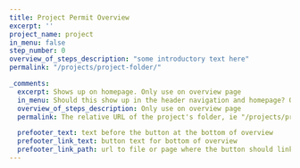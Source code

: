 ```yaml
---
title: Project Permit Overview
excerpt: ''
project_name: project
in_menu: false
step_number: 0
overview_of_steps_description: "some introductory text here"
permalink: "/projects/project-folder/"

_comments:
  excerpt: Shows up on homepage. Only use on overview page
  in_menu: Should this show up in the header navigation and homepage? Ony use on overview page
  overview_of_steps_description: Only use on overview page
  permalink: The relative URL of the project's folder, ie "/projects/project-folder/". Only use on overview page

  prefooter_text: text before the button at the bottom of overview
  prefooter_link_text: button text for bottom of overview
  prefooter_link_path: url to file or page where the button should link
---
```

